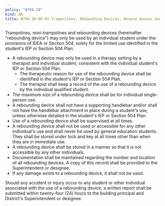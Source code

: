 ```yaml
---
policy: "0704.10"
kind: AR
title: 0704.10-AR-01 Trampolines, Rebounding Devices, Bounce Houses and Loadbearing Inflatables
---
```


Trampolines, mini-trampolines and rebounding devices (hereinafter "rebounding device") may only be used by an individual student under the provisions of IDEA or Section 504, solely for the limited use identified in the student's IEP or Section 504 Plan.

- A rebounding device may only be used in a therapy setting by a therapist and individual student, consistent with the individual student's IEP or Section 504 Plan.
    - The therapeutic reason for use of the rebounding device shall be identified in the student's IEP or Section 504 Plan.
    - The therapist shall keep a record of the use of a rebounding device by the individual qualified student.
- The maximum size of a rebounding device shall be for individual single-person use.
- A rebounding device shall not have a supporting handlebar and/or shall not have the handlebar attachment in place during a student's use, unless otherwise detailed in the student's IEP or Section 504 Plan.
- Use of a rebounding device shall be supervised at all times.
- A rebounding device shall not be used or accessible for any other individual's use and shall never be used by general education students. They shall be stored under lock and key at all times other than when they are in immediate use.
- A rebounding device shall be stored in a manner so that it is not accessible by any other individuals.
- Documentation shall be maintained regarding the number and location of all rebounding devices. A copy of this record shall be provided to the Superintendent or designee.
- If any damage exists to a rebounding device, it shall not be used.

Should any accident or injury occur to any student or other individual associated with the use of a rebounding device, a written report shall be submitted within twenty-four (24) hours to the building principal and District's Superintendent or designee.
